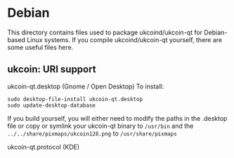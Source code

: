 
Debian
====================
This directory contains files used to package ukcoind/ukcoin-qt
for Debian-based Linux systems. If you compile ukcoind/ukcoin-qt yourself, there are some useful files here.

## ukcoin: URI support ##


ukcoin-qt.desktop  (Gnome / Open Desktop)
To install:

	sudo desktop-file-install ukcoin-qt.desktop
	sudo update-desktop-database

If you build yourself, you will either need to modify the paths in
the .desktop file or copy or symlink your ukcoin-qt binary to `/usr/bin`
and the `../../share/pixmaps/ukcoin128.png` to `/usr/share/pixmaps`

ukcoin-qt.protocol (KDE)

